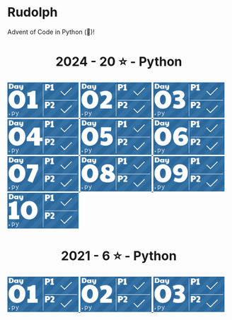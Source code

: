 # Rudolph

Advent of Code in Python (🐍)!

<!-- AOC TILES BEGIN -->
<h1 align="center">
  2024 - 20 ⭐ - Python
</h1>
<a href="src/solutions/2024/day01.py">
  <img src=".aoc_tiles/tiles/2024/01.png" width="161px">
</a>
<a href="src/solutions/2024/day02.py">
  <img src=".aoc_tiles/tiles/2024/02.png" width="161px">
</a>
<a href="src/solutions/2024/day03.py">
  <img src=".aoc_tiles/tiles/2024/03.png" width="161px">
</a>
<a href="src/solutions/2024/day04.py">
  <img src=".aoc_tiles/tiles/2024/04.png" width="161px">
</a>
<a href="src/solutions/2024/day05.py">
  <img src=".aoc_tiles/tiles/2024/05.png" width="161px">
</a>
<a href="src/solutions/2024/day06.py">
  <img src=".aoc_tiles/tiles/2024/06.png" width="161px">
</a>
<a href="src/solutions/2024/day07.py">
  <img src=".aoc_tiles/tiles/2024/07.png" width="161px">
</a>
<a href="src/solutions/2024/day08.py">
  <img src=".aoc_tiles/tiles/2024/08.png" width="161px">
</a>
<a href="src/solutions/2024/day09.py">
  <img src=".aoc_tiles/tiles/2024/09.png" width="161px">
</a>
<a href="src/solutions/2024/day10.py">
  <img src=".aoc_tiles/tiles/2024/10.png" width="161px">
</a>
<h1 align="center">
  2021 - 6 ⭐ - Python
</h1>
<a href="src/solutions/2021/day01.py">
  <img src=".aoc_tiles/tiles/2021/01.png" width="161px">
</a>
<a href="src/solutions/2021/day02.py">
  <img src=".aoc_tiles/tiles/2021/02.png" width="161px">
</a>
<a href="src/solutions/2021/day03.py">
  <img src=".aoc_tiles/tiles/2021/03.png" width="161px">
</a>
<!-- AOC TILES END -->